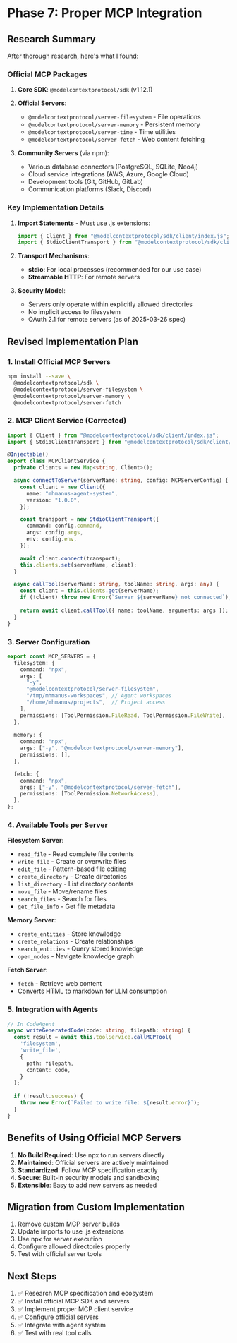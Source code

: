 # Phase 7: Proper MCP Integration

## Research Summary

After thorough research, here's what I found:

### Official MCP Packages

1. **Core SDK**: `@modelcontextprotocol/sdk` (v1.12.1)
2. **Official Servers**:
   - `@modelcontextprotocol/server-filesystem` - File operations
   - `@modelcontextprotocol/server-memory` - Persistent memory
   - `@modelcontextprotocol/server-time` - Time utilities
   - `@modelcontextprotocol/server-fetch` - Web content fetching

3. **Community Servers** (via npm):
   - Various database connectors (PostgreSQL, SQLite, Neo4j)
   - Cloud service integrations (AWS, Azure, Google Cloud)
   - Development tools (Git, GitHub, GitLab)
   - Communication platforms (Slack, Discord)

### Key Implementation Details

1. **Import Statements** - Must use .js extensions:
   ```typescript
   import { Client } from "@modelcontextprotocol/sdk/client/index.js";
   import { StdioClientTransport } from "@modelcontextprotocol/sdk/client/stdio.js";
   ```

2. **Transport Mechanisms**:
   - **stdio**: For local processes (recommended for our use case)
   - **Streamable HTTP**: For remote servers

3. **Security Model**:
   - Servers only operate within explicitly allowed directories
   - No implicit access to filesystem
   - OAuth 2.1 for remote servers (as of 2025-03-26 spec)

## Revised Implementation Plan

### 1. Install Official MCP Servers

```bash
npm install --save \
  @modelcontextprotocol/sdk \
  @modelcontextprotocol/server-filesystem \
  @modelcontextprotocol/server-memory \
  @modelcontextprotocol/server-fetch
```

### 2. MCP Client Service (Corrected)

```typescript
import { Client } from "@modelcontextprotocol/sdk/client/index.js";
import { StdioClientTransport } from "@modelcontextprotocol/sdk/client/stdio.js";

@Injectable()
export class MCPClientService {
  private clients = new Map<string, Client>();

  async connectToServer(serverName: string, config: MCPServerConfig) {
    const client = new Client({
      name: "mhmanus-agent-system",
      version: "1.0.0",
    });

    const transport = new StdioClientTransport({
      command: config.command,
      args: config.args,
      env: config.env,
    });

    await client.connect(transport);
    this.clients.set(serverName, client);
  }

  async callTool(serverName: string, toolName: string, args: any) {
    const client = this.clients.get(serverName);
    if (!client) throw new Error(`Server ${serverName} not connected`);
    
    return await client.callTool({ name: toolName, arguments: args });
  }
}
```

### 3. Server Configuration

```typescript
export const MCP_SERVERS = {
  filesystem: {
    command: "npx",
    args: [
      "-y",
      "@modelcontextprotocol/server-filesystem",
      "/tmp/mhmanus-workspaces", // Agent workspaces
      "/home/mhmanus/projects",  // Project access
    ],
    permissions: [ToolPermission.FileRead, ToolPermission.FileWrite],
  },
  
  memory: {
    command: "npx",
    args: ["-y", "@modelcontextprotocol/server-memory"],
    permissions: [],
  },

  fetch: {
    command: "npx", 
    args: ["-y", "@modelcontextprotocol/server-fetch"],
    permissions: [ToolPermission.NetworkAccess],
  },
};
```

### 4. Available Tools per Server

**Filesystem Server**:
- `read_file` - Read complete file contents
- `write_file` - Create or overwrite files  
- `edit_file` - Pattern-based file editing
- `create_directory` - Create directories
- `list_directory` - List directory contents
- `move_file` - Move/rename files
- `search_files` - Search for files
- `get_file_info` - Get file metadata

**Memory Server**:
- `create_entities` - Store knowledge
- `create_relations` - Create relationships
- `search_entities` - Query stored knowledge
- `open_nodes` - Navigate knowledge graph

**Fetch Server**:
- `fetch` - Retrieve web content
- Converts HTML to markdown for LLM consumption

### 5. Integration with Agents

```typescript
// In CodeAgent
async writeGeneratedCode(code: string, filepath: string) {
  const result = await this.toolService.callMCPTool(
    'filesystem',
    'write_file',
    {
      path: filepath,
      content: code,
    }
  );
  
  if (!result.success) {
    throw new Error(`Failed to write file: ${result.error}`);
  }
}
```

## Benefits of Using Official MCP Servers

1. **No Build Required**: Use npx to run servers directly
2. **Maintained**: Official servers are actively maintained
3. **Standardized**: Follow MCP specification exactly
4. **Secure**: Built-in security models and sandboxing
5. **Extensible**: Easy to add new servers as needed

## Migration from Custom Implementation

1. Remove custom MCP server builds
2. Update imports to use .js extensions
3. Use npx for server execution
4. Configure allowed directories properly
5. Test with official server tools

## Next Steps

1. ✅ Research MCP specification and ecosystem
2. ✅ Install official MCP SDK and servers
3. ✅ Implement proper MCP client service
4. ✅ Configure official servers
5. ✅ Integrate with agent system
6. ✅ Test with real tool calls